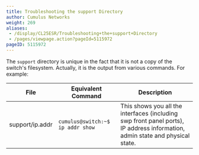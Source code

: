 ```yaml
---
title: Troubleshooting the support Directory
author: Cumulus Networks
weight: 269
aliases:
 - /display/CL25ESR/Troubleshooting+the+support+Directory
 - /pages/viewpage.action?pageId=5115972
pageID: 5115972
---
```

The `support` directory is unique in the fact that it is not a copy of
the switch's filesystem. Actually, it is the output from various
commands. For example:

| File            | Equivalent Command               | Description                                                                                                                  |
| --------------- | -------------------------------- | ---------------------------------------------------------------------------------------------------------------------------- |
| support/ip.addr | `cumulus@switch:~$ ip addr show` | This shows you all the interfaces (including swp front panel ports), IP address information, admin state and physical state. |
